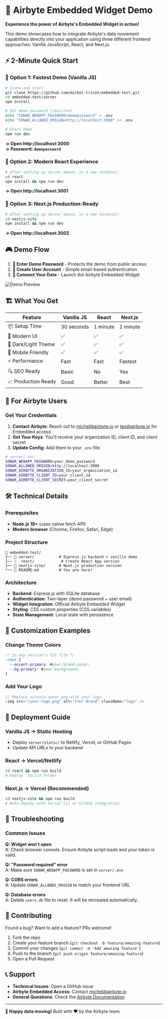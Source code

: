 # 🚀 Airbyte Embedded Widget Demo

**Experience the power of Airbyte's Embedded Widget in action!** 

This demo showcases how to integrate Airbyte's data movement capabilities directly into your application using three different frontend approaches: Vanilla JavaScript, React, and Next.js.

## ⚡ 2-Minute Quick Start

### 🔧 Option 1: Fastest Demo (Vanilla JS)
```bash
# Clone and start
git clone https://github.com/michel-tricot/embedded-test.git
cd embedded-test/server
npm install

# Set demo password (required)
echo "SONAR_WEBAPP_PASSWORD=demopassword" > .env
echo "SONAR_ALLOWED_ORIGIN=http://localhost:3000" >> .env

# Start demo
npm run dev
```
**→ Open http://localhost:3000**  
**→ Password: `demopassword`**

### 🎯 Option 2: Modern React Experience  
```bash
# After setting up server above, in a new terminal:
cd react
npm install && npm run dev
```
**→ Open http://localhost:3001**

### 🚀 Option 3: Next.js Production-Ready
```bash
# After setting up server above, in a new terminal:
cd nextjs-vite  
npm install && npm run dev
```
**→ Open http://localhost:3002**

## 🎮 Demo Flow

1. **🔐 Enter Demo Password** - Protects the demo from public access
2. **👤 Create User Account** - Simple email-based authentication  
3. **🔗 Connect Your Data** - Launch the Airbyte Embedded Widget

![Demo Preview](https://via.placeholder.com/600x400?text=Demo+Preview)

## 🏗️ What You Get

| **Feature** | **Vanilla JS** | **React** | **Next.js** |
|-------------|----------------|-----------|-------------|
| 📦 Setup Time | 30 seconds | 1 minute | 1 minute |
| 🎨 Modern UI | ✅ | ✅ | ✅ |
| 🌙 Dark/Light Theme | ✅ | ✅ | ✅ |
| 📱 Mobile Friendly | ✅ | ✅ | ✅ |
| ⚡ Performance | Fast | Fast | Fastest |
| 🔍 SEO Ready | Basic | No | Yes |
| 📈 Production Ready | Good | Better | Best |

## 🎯 For Airbyte Users

### Get Your Credentials
1. **Contact Airbyte**: Reach out to [michel@airbyte.io](mailto:michel@airbyte.io) or [teo@airbyte.io](mailto:teo@airbyte.io) for Embedded access
2. **Get Your Keys**: You'll receive your organization ID, client ID, and client secret
3. **Update Config**: Add them to your `.env` file:

```bash
# server/.env
SONAR_WEBAPP_PASSWORD=your_demo_password
SONAR_ALLOWED_ORIGIN=http://localhost:3000
SONAR_AIRBYTE_ORGANIZATION_ID=your_organization_id
SONAR_AIRBYTE_CLIENT_ID=your_client_id
SONAR_AIRBYTE_CLIENT_SECRET=your_client_secret
```

## 🛠️ Technical Details

### Prerequisites
- **Node.js 18+** (uses native fetch API)
- **Modern browser** (Chrome, Firefox, Safari, Edge)

### Project Structure
```
📁 embedded-test/
├── 🔧 server/           # Express.js backend + vanilla demo
├── ⚛️  react/            # Create React App version  
├── 🚀 nextjs-vite/      # Next.js production version
└── 📖 README.md         # You are here!
```

### Architecture
- **Backend**: Express.js with SQLite database
- **Authentication**: Two-layer (demo password + user email)
- **Widget Integration**: Official Airbyte Embedded Widget
- **Styling**: CSS custom properties (CSS variables)
- **State Management**: Local state with persistence

## 🎨 Customization Examples

### Change Theme Colors
```css
/* In any version's CSS file */
:root {
  --accent-primary: #your-brand-color;
  --bg-primary: #your-background;
}
```

### Add Your Logo
```javascript
// Replace octavia-sonar.png with your logo
<img src="/your-logo.png" alt="Your Brand" className="logo" />
```

## 🚀 Deployment Guide

### Vanilla JS → Static Hosting
- Deploy `server/static/` to Netlify, Vercel, or GitHub Pages
- Update API URLs to your backend

### React → Vercel/Netlify
```bash
cd react && npm run build
# Deploy ./build folder
```

### Next.js → Vercel (Recommended)
```bash
cd nextjs-vite && npm run build
# Auto-deploy with Vercel CLI or GitHub integration
```

## 🔧 Troubleshooting

### Common Issues

**Q: Widget won't open**  
A: Check browser console. Ensure Airbyte script loads and your token is valid.

**Q: "Password required" error**  
A: Make sure `SONAR_WEBAPP_PASSWORD` is set in `server/.env`

**Q: CORS errors**  
A: Update `SONAR_ALLOWED_ORIGIN` to match your frontend URL

**Q: Database errors**  
A: Delete `users.db` file to reset. It will be recreated automatically.

## 🤝 Contributing

Found a bug? Want to add a feature? PRs welcome!

1. Fork the repo
2. Create your feature branch (`git checkout -b feature/amazing-feature`)
3. Commit your changes (`git commit -m 'Add amazing feature'`)
4. Push to the branch (`git push origin feature/amazing-feature`)
5. Open a Pull Request

## 📞 Support

- **Technical Issues**: Open a GitHub issue
- **Airbyte Embedded Access**: Contact [michel@airbyte.io](mailto:michel@airbyte.io)
- **General Questions**: Check the [Airbyte Documentation](https://docs.airbyte.com)

---

**🎉 Happy data moving!** Built with ❤️ by the Airbyte team.
